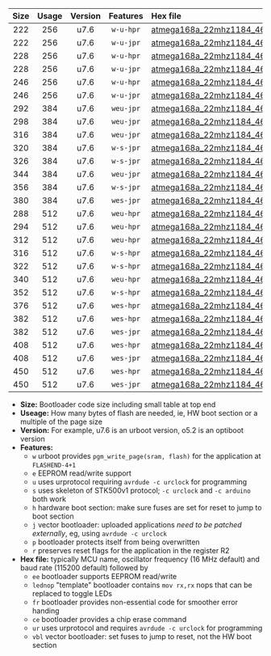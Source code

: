 |Size|Usage|Version|Features|Hex file|
|:-:|:-:|:-:|:-:|:--|
|222|256|u7.6|`w-u-hpr`|[atmega168a_22mhz1184_460800bps_ur.hex](https://raw.githubusercontent.com/stefanrueger/urboot/main//atmega168a_22mhz1184_460800bps_ur.hex)|
|222|256|u7.6|`w-u-jpr`|[atmega168a_22mhz1184_460800bps_ur_vbl.hex](https://raw.githubusercontent.com/stefanrueger/urboot/main//atmega168a_22mhz1184_460800bps_ur_vbl.hex)|
|228|256|u7.6|`w-u-hpr`|[atmega168a_22mhz1184_460800bps_lednop_ur.hex](https://raw.githubusercontent.com/stefanrueger/urboot/main//atmega168a_22mhz1184_460800bps_lednop_ur.hex)|
|228|256|u7.6|`w-u-jpr`|[atmega168a_22mhz1184_460800bps_lednop_ur_vbl.hex](https://raw.githubusercontent.com/stefanrueger/urboot/main//atmega168a_22mhz1184_460800bps_lednop_ur_vbl.hex)|
|246|256|u7.6|`w-u-hpr`|[atmega168a_22mhz1184_460800bps_lednop_fr_ur.hex](https://raw.githubusercontent.com/stefanrueger/urboot/main//atmega168a_22mhz1184_460800bps_lednop_fr_ur.hex)|
|246|256|u7.6|`w-u-jpr`|[atmega168a_22mhz1184_460800bps_lednop_fr_ur_vbl.hex](https://raw.githubusercontent.com/stefanrueger/urboot/main//atmega168a_22mhz1184_460800bps_lednop_fr_ur_vbl.hex)|
|292|384|u7.6|`weu-jpr`|[atmega168a_22mhz1184_460800bps_ee_ur_vbl.hex](https://raw.githubusercontent.com/stefanrueger/urboot/main//atmega168a_22mhz1184_460800bps_ee_ur_vbl.hex)|
|298|384|u7.6|`weu-jpr`|[atmega168a_22mhz1184_460800bps_ee_lednop_ur_vbl.hex](https://raw.githubusercontent.com/stefanrueger/urboot/main//atmega168a_22mhz1184_460800bps_ee_lednop_ur_vbl.hex)|
|316|384|u7.6|`weu-jpr`|[atmega168a_22mhz1184_460800bps_ee_lednop_fr_ur_vbl.hex](https://raw.githubusercontent.com/stefanrueger/urboot/main//atmega168a_22mhz1184_460800bps_ee_lednop_fr_ur_vbl.hex)|
|320|384|u7.6|`w-s-jpr`|[atmega168a_22mhz1184_460800bps_vbl.hex](https://raw.githubusercontent.com/stefanrueger/urboot/main//atmega168a_22mhz1184_460800bps_vbl.hex)|
|326|384|u7.6|`w-s-jpr`|[atmega168a_22mhz1184_460800bps_lednop_vbl.hex](https://raw.githubusercontent.com/stefanrueger/urboot/main//atmega168a_22mhz1184_460800bps_lednop_vbl.hex)|
|344|384|u7.6|`weu-jpr`|[atmega168a_22mhz1184_460800bps_ee_lednop_fr_ce_ur_vbl.hex](https://raw.githubusercontent.com/stefanrueger/urboot/main//atmega168a_22mhz1184_460800bps_ee_lednop_fr_ce_ur_vbl.hex)|
|356|384|u7.6|`w-s-jpr`|[atmega168a_22mhz1184_460800bps_lednop_fr_vbl.hex](https://raw.githubusercontent.com/stefanrueger/urboot/main//atmega168a_22mhz1184_460800bps_lednop_fr_vbl.hex)|
|380|384|u7.6|`wes-jpr`|[atmega168a_22mhz1184_460800bps_ee_vbl.hex](https://raw.githubusercontent.com/stefanrueger/urboot/main//atmega168a_22mhz1184_460800bps_ee_vbl.hex)|
|288|512|u7.6|`weu-hpr`|[atmega168a_22mhz1184_460800bps_ee_ur.hex](https://raw.githubusercontent.com/stefanrueger/urboot/main//atmega168a_22mhz1184_460800bps_ee_ur.hex)|
|294|512|u7.6|`weu-hpr`|[atmega168a_22mhz1184_460800bps_ee_lednop_ur.hex](https://raw.githubusercontent.com/stefanrueger/urboot/main//atmega168a_22mhz1184_460800bps_ee_lednop_ur.hex)|
|312|512|u7.6|`weu-hpr`|[atmega168a_22mhz1184_460800bps_ee_lednop_fr_ur.hex](https://raw.githubusercontent.com/stefanrueger/urboot/main//atmega168a_22mhz1184_460800bps_ee_lednop_fr_ur.hex)|
|316|512|u7.6|`w-s-hpr`|[atmega168a_22mhz1184_460800bps.hex](https://raw.githubusercontent.com/stefanrueger/urboot/main//atmega168a_22mhz1184_460800bps.hex)|
|322|512|u7.6|`w-s-hpr`|[atmega168a_22mhz1184_460800bps_lednop.hex](https://raw.githubusercontent.com/stefanrueger/urboot/main//atmega168a_22mhz1184_460800bps_lednop.hex)|
|340|512|u7.6|`weu-hpr`|[atmega168a_22mhz1184_460800bps_ee_lednop_fr_ce_ur.hex](https://raw.githubusercontent.com/stefanrueger/urboot/main//atmega168a_22mhz1184_460800bps_ee_lednop_fr_ce_ur.hex)|
|352|512|u7.6|`w-s-hpr`|[atmega168a_22mhz1184_460800bps_lednop_fr.hex](https://raw.githubusercontent.com/stefanrueger/urboot/main//atmega168a_22mhz1184_460800bps_lednop_fr.hex)|
|376|512|u7.6|`wes-hpr`|[atmega168a_22mhz1184_460800bps_ee.hex](https://raw.githubusercontent.com/stefanrueger/urboot/main//atmega168a_22mhz1184_460800bps_ee.hex)|
|382|512|u7.6|`wes-hpr`|[atmega168a_22mhz1184_460800bps_ee_lednop.hex](https://raw.githubusercontent.com/stefanrueger/urboot/main//atmega168a_22mhz1184_460800bps_ee_lednop.hex)|
|382|512|u7.6|`wes-jpr`|[atmega168a_22mhz1184_460800bps_ee_lednop_vbl.hex](https://raw.githubusercontent.com/stefanrueger/urboot/main//atmega168a_22mhz1184_460800bps_ee_lednop_vbl.hex)|
|408|512|u7.6|`wes-hpr`|[atmega168a_22mhz1184_460800bps_ee_lednop_fr.hex](https://raw.githubusercontent.com/stefanrueger/urboot/main//atmega168a_22mhz1184_460800bps_ee_lednop_fr.hex)|
|408|512|u7.6|`wes-jpr`|[atmega168a_22mhz1184_460800bps_ee_lednop_fr_vbl.hex](https://raw.githubusercontent.com/stefanrueger/urboot/main//atmega168a_22mhz1184_460800bps_ee_lednop_fr_vbl.hex)|
|450|512|u7.6|`wes-hpr`|[atmega168a_22mhz1184_460800bps_ee_lednop_fr_ce.hex](https://raw.githubusercontent.com/stefanrueger/urboot/main//atmega168a_22mhz1184_460800bps_ee_lednop_fr_ce.hex)|
|450|512|u7.6|`wes-jpr`|[atmega168a_22mhz1184_460800bps_ee_lednop_fr_ce_vbl.hex](https://raw.githubusercontent.com/stefanrueger/urboot/main//atmega168a_22mhz1184_460800bps_ee_lednop_fr_ce_vbl.hex)|

- **Size:** Bootloader code size including small table at top end
- **Useage:** How many bytes of flash are needed, ie, HW boot section or a multiple of the page size
- **Version:** For example, u7.6 is an urboot version, o5.2 is an optiboot version
- **Features:**
  + `w` urboot provides `pgm_write_page(sram, flash)` for the application at `FLASHEND-4+1`
  + `e` EEPROM read/write support
  + `u` uses urprotocol requiring `avrdude -c urclock` for programming
  + `s` uses skeleton of STK500v1 protocol; `-c urclock` and `-c arduino` both work
  + `h` hardware boot section: make sure fuses are set for reset to jump to boot section
  + `j` vector bootloader: uploaded applications *need to be patched externally*, eg, using `avrdude -c urclock`
  + `p` bootloader protects itself from being overwritten
  + `r` preserves reset flags for the application in the register R2
- **Hex file:** typically MCU name, oscillator frequency (16 MHz default) and baud rate (115200 default) followed by
  + `ee` bootloader supports EEPROM read/write
  + `lednop` "template" bootloader contains `mov rx,rx` nops that can be replaced to toggle LEDs
  + `fr` bootloader provides non-essential code for smoother error handing
  + `ce` bootloader provides a chip erase command
  + `ur` uses urprotocol and requires `avrdude -c urclock` for programming
  + `vbl` vector bootloader: set fuses to jump to reset, not the HW boot section
